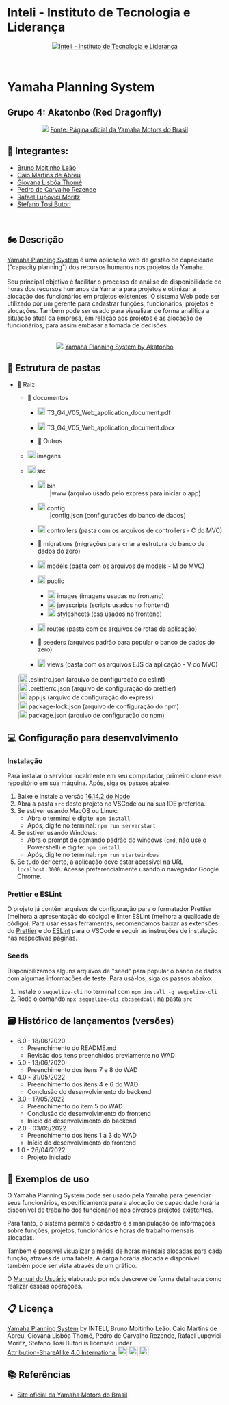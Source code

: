 # Inteli - Instituto de Tecnologia e Liderança

<p align="center">
<a href= "https://www.inteli.edu.br/"><img src="https://www.inteli.edu.br/wp-content/uploads/2021/08/20172028/marca_1-2.png" alt="Inteli - Instituto de Tecnologia e Liderança" border="0"></a>
</p>
<br>

# Yamaha Planning System

## Grupo 4: Akatonbo (Red Dragonfly)
<div align="center">
<img src="https://yamavale.com.br/wp-content/uploads/2020/12/red_dragonfly-desktop2-1024x664-1.jpg">
<a href="https://www3.yamaha-motor.com.br/r%C3%A9plica-red-dragonfly/product/6" target="_blank">Fonte: Página oficial da Yamaha Motors do Brasil</a>
</div>

## 🚀 Integrantes:
- <a href="https://www.linkedin.com/in/brunomleao">Bruno Moitinho Leão</a>
- <a href="https://www.linkedin.com/in/caio-m1849">Caio Martins de Abreu</a>
- <a href="https://www.linkedin.com/in/giovana-lisboa-thome">Giovana Lisbôa Thomé</a>
- <a href="https://www.linkedin.com/in/pedrocrezende/">Pedro de Carvalho Rezende</a>
- <a href="https://www.linkedin.com/in/rafael-moritz">Rafael Lupovici Moritz</a>
- <a href="https://www.linkedin.com/in/sbutori">Stefano Tosi Butori</a>
<br>

## 🏍 Descrição

[Yamaha Planning System](https://yamaha-planning-system.herokuapp.com/) é uma aplicação web de gestão de capacidade ("capacity planning") dos recursos humanos nos projetos da Yamaha.
<br><br>
Seu principal objetivo é facilitar o processo de análise de disponibilidade de horas dos recursos humanos da Yamaha para projetos e otimizar a alocação dos funcionários em projetos existentes. O sistema Web pode ser utilizado por um gerente para cadastrar funções, funcionários, projetos e alocações. Também pode ser usado para visualizar de forma analítica a situação atual da empresa, em relação aos projetos e as alocação de funcionários, para assim embasar a tomada de decisões.
<br><br>

<p align="center">
<img src="https://cdn.discordapp.com/attachments/937463646181785633/979812643260989520/unknown.png" border="0">
  <a href="https://github.com/2022M2T3/Projeto4">Yamaha Planning System by Akatonbo</a>
</p>

## 📁 Estrutura de pastas

- 📁 Raiz<br>
  - 📂 documentos<br>
    - <img src="https://user-images.githubusercontent.com/99209356/174968401-abc5cae1-7a1e-4f06-aca6-c859c993c038.svg" width="18px" height="18px"> T3_G4_V05_Web_application_document.pdf<br>

    - <img src="https://user-images.githubusercontent.com/99209356/174968001-e5dfbc94-09e5-43d3-a5ab-60a684e673b3.svg" width="18px" height="18px"> T3_G4_V05_Web_application_document.docx<br>

    - 📂 Outros<br>

  - <img src="https://user-images.githubusercontent.com/99209356/174968635-a4e7428f-1dec-4a79-a653-746679793d88.svg" width="18px" height="18px"> imagens<br>

  - <img src="https://user-images.githubusercontent.com/99209356/174962579-d242f1e5-3902-4de1-9236-0aba4d48513c.svg" width="18px" height="18px"> src<br>



    - <img src="https://user-images.githubusercontent.com/99209356/174969247-e2a48e94-6ad8-4456-aee7-a96e1ef4bd76.svg" width="18px" height="18px"> bin<br>
    &emsp;&emsp;|www (arquivo usado pelo express para iniciar o app)<br>
    
    - <img src="https://user-images.githubusercontent.com/99209356/174970674-d64a742b-23cc-4170-bc9a-e8c1dec21b9e.svg" width="18px" height="18px"> config<br>
    &emsp;&emsp;|config.json (configurações do banco de dados)<br>
    
    - <img src="https://user-images.githubusercontent.com/99209356/174970790-bd7000fa-c7a3-4244-b3e2-abb74368220d.svg" width="18px" height="18px"> controllers (pasta com os arquivos de controllers - C do MVC)<br>

    - 📂 migrations (migrações para criar a estrutura do banco de dados do zero)<br>

    - <img src="https://user-images.githubusercontent.com/99209356/174971499-3f304517-1323-45e1-97db-bdded4be4fd2.svg" width="18px" height="18px"> models (pasta com os arquivos de models - M do MVC)<br>

    - <img src="https://user-images.githubusercontent.com/99209356/174971704-e43b03b0-6ab0-43a4-bda7-24f1d4924d1b.svg" width="18px" height="18px"> public<br>

      - <img src="https://user-images.githubusercontent.com/99209356/174968635-a4e7428f-1dec-4a79-a653-746679793d88.svg" width="18px" height="18px"> images (imagens usadas no frontend)<br>
      - <img src="https://user-images.githubusercontent.com/99209356/174971959-ca0bd45f-d955-4e95-bd3f-ba77a0f7bb0f.svg" width="18px" height="18px"> javascripts (scripts usados no frontend)<br>
      - <img src="https://user-images.githubusercontent.com/99209356/174972093-a6a93361-ca03-445a-a30d-69a65375dd0a.svg" width="18px" height="18px"> stylesheets (css usados no frontend)<br>

    - <img src="https://user-images.githubusercontent.com/99209356/174972394-95260ecf-951e-4465-ab70-8862acce0076.svg" width="18px" height="18px"> routes (pasta com os arquivos de rotas da aplicação)<br>

    - 📂 seeders (arquivos padrão para popular o banco de dados do zero)<br>

    - <img src="https://user-images.githubusercontent.com/99209356/174972490-d6536781-e076-4850-bb80-0df3527983f6.svg" width="18px" height="18px"> views (pasta com os arquivos EJS da aplicação - V do MVC)<br>


  |<img src="https://user-images.githubusercontent.com/99209356/174972960-c1e7054f-337c-4e8d-901a-e8496115b88a.svg" width="18px" height="18px"> .eslintrc.json (arquivo de configuração do eslint)<br>
  |<img src="https://user-images.githubusercontent.com/99209356/174973048-9c246d14-1087-4c57-8494-11a354e613d0.svg" width="18px" height="18px"> .prettierrc.json (arquivo de configuração do prettier)<br>
  |<img src="https://user-images.githubusercontent.com/99209356/174973155-42b2009c-9cf7-4d10-8694-fec95d77f77e.svg" width="18px" height="18px"> app.js (arquivo de configuração do express)<br>
  |<img src="https://user-images.githubusercontent.com/99209356/174973445-bee77a26-9132-498f-8326-bc47bbb89d69.svg" width="18px" height="18px"> package-lock.json (arquivo de configuração do npm)<br>
  |<img src="https://user-images.githubusercontent.com/99209356/174973445-bee77a26-9132-498f-8326-bc47bbb89d69.svg" width="18px" height="18px"> package.json (arquivo de configuração do npm)<br>


## 💻 Configuração para desenvolvimento

### Instalação

Para instalar o servidor localmente em seu computador, primeiro clone esse repositório em sua máquina. Após, siga os passos abaixo:

1. Baixe e instale a versão [16.14.2 do Node](https://nodejs.org/ru/blog/release/v16.14.2/)
2. Abra a pasta `src` deste projeto no VSCode ou na sua IDE preferida.
3. Se estiver usando MacOS ou Linux:
    - Abra o terminal e digite: `npm install`
    - Após, digite no terminal: `npm run serverstart`
4. Se estiver usando Windows:
    - Abra o prompt de comando padrão do windows (`cmd`, não use o Powershell) e digite: `npm install`
    - Após, digite no terminal: `npm run startwindows`
5. Se tudo der certo, a aplicação deve estar acessível na URL `localhost:3000`. Acesse preferencialmente usando o navegador Google Chrome.

### Prettier e ESLint

O projeto já contém arquivos de configuração para o formatador Prettier (melhora a apresentação do código) e linter ESLint (melhora a qualidade de código). Para usar essas ferramentas, recomendamos baixar as extensões do [Prettier](https://marketplace.visualstudio.com/items?itemName=esbenp.prettier-vscode) e do [ESLint](https://marketplace.visualstudio.com/items?itemName=dbaeumer.vscode-eslint) para o VSCode e seguir as instruções de instalação nas respectivas páginas.

### Seeds

Disponibilizamos alguns arquivos de "seed" para popular o banco de dados com algumas informações de teste. Para usá-los, siga os passos abaixo:

1. Instale o `sequelize-cli` no terminal com `npm install -g sequelize-cli`
2. Rode o comando `npx sequelize-cli db:seed:all` na pasta `src`

## 🗃 Histórico de lançamentos (versões)

- 6.0 - 18/06/2020
  - Preenchimento do README.md
  - Revisão dos itens preenchidos previamente no WAD
- 5.0 - 13/06/2020
  - Preenchimento dos itens 7 e 8 do WAD
- 4.0 - 31/05/2022
  - Preenchimento dos itens 4 e 6 do WAD
  - Conclusão do desenvolvimento do backend
- 3.0 - 17/05/2022
  - Preenchimento do item 5 do WAD
  - Conclusão do desenvolvimento do frontend
  - Início do desenvolvimento do backend
- 2.0 - 03/05/2022
  - Preenchimento dos itens 1 a 3 do WAD
  - Início do desenvolvimento do frontend
- 1.0 - 26/04/2022
  - Projeto iniciado

## 🎯 Exemplos de uso

O Yamaha Planning System pode ser usado pela Yamaha para gerenciar seus funcionários, especificamente para a alocação de capacidade horária disponível de trabalho dos funcionários nos diversos projetos existentes.

Para tanto, o sistema permite o cadastro e a manipulação de informações sobre funções, projetos, funcionários e horas de trabalho mensais alocadas.

Também é possível visualizar a média de horas mensais alocadas para cada função, através de uma tabela. A carga horária alocada e disponível também pode ser vista através de um gráfico.

O [Manual do Usuário](https://docs.google.com/document/d/1wsE33X7ziTOQ9d7AV2s6R8l3oCvOwEv40MZUTXFaiPI/edit#heading=h.28h4qwu) elaborado por nós descreve de forma detalhada como realizar esssas operações.

## 📋 Licença

<p xmlns:cc="http://creativecommons.org/ns#" xmlns:dct="http://purl.org/dc/terms/"><a property="dct:title" rel="cc:attributionURL" href="https://github.com/2022M2T3/Projeto4">Yamaha Planning System</a> by <span property="cc:attributionName">INTELI, Bruno Moitinho Leão, Caio Martins de Abreu, Giovana Lisbôa Thomé, Pedro de Carvalho Rezende, Rafael Lupovici Moritz, Stefano Tosi Butori</span> is licensed under <a href="http://creativecommons.org/licenses/by-sa/4.0/?ref=chooser-v1" target="_blank" rel="license noopener noreferrer" style="display:inline-block;">Attribution-ShareAlike 4.0 International<img style="height:22px!important;margin-left:3px;vertical-align:text-bottom;" src="https://mirrors.creativecommons.org/presskit/icons/cc.svg?ref=chooser-v1"><img style="height:22px!important;margin-left:3px;vertical-align:text-bottom;" src="https://mirrors.creativecommons.org/presskit/icons/by.svg?ref=chooser-v1"><img style="height:22px!important;margin-left:3px;vertical-align:text-bottom;" src="https://mirrors.creativecommons.org/presskit/icons/sa.svg?ref=chooser-v1"></a></p>


## 📚 Referências

  - [Site oficial da Yamaha Motors do Brasil](https://www3.yamaha-motor.com.br/)

